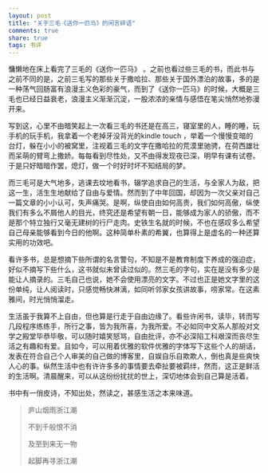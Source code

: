 ```yaml
---
layout: post
title: "关于三毛《送你一匹马》的闲言碎语" 
comments: true
share: true
tags: 书评
---
```





慵懒地在床上看完了三毛的《送你一匹马》 。之前也看过些三毛的书，而此书与之前不同的是，之前三毛写的那些关于撒哈拉、那些关于国外漂泊的故事，多的是一种荡气回肠富有浪漫主义色彩的豪气，而到了《送你一匹马》的时候，大概是三毛也已经日益衰老，浪漫主义渐渐沉淀，一股浓浓的亲情与感悟在笔尖悄然地弥漫开来。

写到这，心里不由暗笑起上一次看三毛的书还是在高三，寝室里的人，睡的睡，玩手机的玩手机，我拿着一个老掉牙没背光的kindle touch ，举着一个慢慢变暗的台灯，躲在小小的被窝里，注视着三毛的文字在撒哈拉的荒漠里驰骋，在荷西雄壮而呆萌的臂弯上撒娇。每每看到尽性处，又不由得发现夜已深，明早有课有试卷。于是只好暗暗作罢，熄灯，做一个时好时坏不知结局的梦。

而三毛可是大气地多，逃课去坟地看书，辍学追求自己的生活，与全家人为敌，把这一生，活生生地献给了自由与爱情。然而到了中年回国，却因为一次父亲对自己一篇文章的小小认可，失声痛哭。是啊，纵使自由如何高贵，我们如何高傲，纵使我们有多么不屑他人的目光，终究还是希望有朝一日，能够成为家人的骄傲，而不是那个特立独行又毫无建树的行尸走肉。史铁生名就的时候，不也在感叹多么希望自己母亲能够看到今日的他啊。这种简单朴素的希翼，也算得上是虚名的一种还算实用的功效吧。

看许多书，总是想摘下些所谓的名言警句，不知是不是教育制度下养成的强迫症，好似不摘写下些什么，这书就似未曾读过似的。然三毛的字句，实在是没有多少是能让人摘录的。三毛自己也说，她不会使用漂亮的文字。不过也正是她文字里的这份单纯，让人阅读时，只感觉畅快淋漓，如同听邻家女孩讲故事，唠家常。在这素雅间，时光悄悄溜走。

生活虽于我算不上自由，但也算是行走于自由边缘了。看些许闲书，读毕，转而写几段程序练练手，所行之事，皆为我所喜，为我所爱。不必如同中文系人那般对文学之殿堂毕恭毕敬，可以随时嬉笑怒骂，自由批评，亦不必深陷工科艰深而丧尽生活之有趣和有爱。且如今，可以用着优雅的软件优雅的字体写下这些个人的胡话，发表在符合自己个人审美的自己做的博客里，自娱自乐自欺欺人，倒也真是些爽快人心的事。纵然生活中也有许许多多的事情要去牵扯要被羁绊，然而，这正是鲜活的生活啊。清晨醒来，可以从这纷纷扰扰的世上，深切地体会到自己算是活着。


书中有一俏皮诗，不知出处，然读之，甚感生活之本来味道。


>庐山烟雨浙江潮
>
>不到千般恨不消
>
>及至到来无一物
>
>起脚再寻浙江潮





